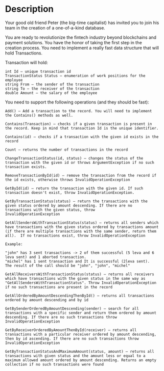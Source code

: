 # Description

Your good old friend Peter (the big-time capitalist) has invited you to join his team in the creation of a one-of-a-kind database.

You are ready to revolutionize the fintech industry beyond blockchains and payment solutions. You have the honor of taking the first step in the creation process. You need to implement a really fast data structure that will hold Transactions.

Transaction will hold:

	int Id – unique transaction id
	TransactionStatus Status – enumeration of work positions for the employee
	string From – the sender of the transaction
	string To – the receiver of the transaction
	double Amount – the salary of the employee

You need to support the following operations (and they should be fast):

	Add() – Add a transaction to the record. You will need to implement the Contains() methods as well.
	
	Contains(Transaction) – checks if a given transaction is present in the record. Keep in mind that transaction Id is the unique identifier.
	
	Contains(id) – checks if a transaction with the given id exists in the record
	
	Count – returns the number of transactions in the record
	
	ChangeTransactionStatus(id, status) – changes the status of the transaction with the given id or throws ArgumentException if no such transaction exists.
	
	RemoveTransactionById(id) – remove the transaction from the record if the id exists, otherwise throws InvalidOperationException
	
	GetById(id) – return the transaction with the given id. If such transaction doesn't exist, throw InvalidOperationException.
	
	GetByTransactionStatus(status) – return the transactions with the given status ordered by amount descending. If there are no transactions with the given status, throw     InvalidOperationException

	GetAllSendersWithTransactionStatus(status) – returns all senders which have transactions with the given status ordered by transactions amount (if there are multiple transactions with the same sender, return them all).  If no transactions exist, throw InvalidOperationException
	
	Example:
	
	"john" has 3 sent transactions -> 2 of them successful (5 leva and 6 leva sent) and 1 aborted transaction.
	"michel" has 1 sent transaction and It is successful (2leva sent).
	The result of the call should be "john", "john", "michel"

	GetAllReceiversWithTransactionStatus(status) – returns all receivers which have transactions with the given status in the same way as "GetAllSendersWithTransactionStatus". Throw InvalidOperationException if no such transactions are present in the record

	GetAllOrderedByAmountDescendingThenById() – returns all transactions ordered by amount descending and by id

	GetBySenderOrderedByAmountDescending(sender) – search for all transactions with a specific sender and return them ordered by amount descending. If there are no such transactions throw InvalidOperationException

	GetByReceiverOrderedByAmountThenById(receiver) – returns all transactions with a particular receiver ordered by amount descending, then by id ascending. If there are no such transactions throw InvalidOperationException

	GetByTransactionStatusAndMaximumAmount(status, amount) – returns all transactions with given status and the amount less or equal to a maximum allowed amount ordered by amount descending. Returns an empty collection if no such transactions were found
